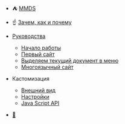 * :tent: [ MMDS ](index.ru.md)
*  :point_up: [Зачем, как и почему](ideology.ru.md)
* [Руководства](guides.ru.md)
  * [ Начало работы ](getting_started.ru.md)
  * [ Первый сайт](basic_setup.ru.md)
  *  [ Выделяем текущий документ в меню](currentlink.ru.md)
  * [ Многоязычный сайт](multilanguage_setup.ru.md)

* Кастомизация
  * [ Внешний вид ](customization.ru.md)
  * [ Настройки ](settings.ru.md)
  * [Java Script API](api.ru.md)

*  [:wrench:](sidebar.ru.md)
